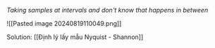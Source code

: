 *Taking samples at intervals and don't know that happens in between*

![[Pasted image 20240819110049.png]]

Solution: [[Định lý lấy mẫu Nyquist - Shannon]]

